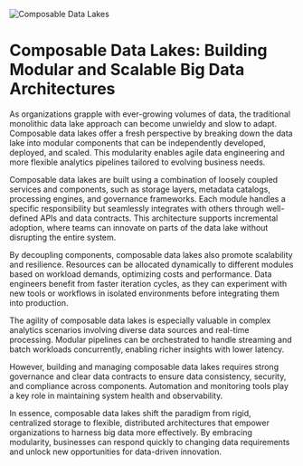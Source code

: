 ![Composable Data Lakes](https://images.unsplash.com/photo-1551836022-d5d88e9218df?ixlib=rb-4.0.3&auto=format&fit=crop&w=1950&q=80)

# Composable Data Lakes: Building Modular and Scalable Big Data Architectures

As organizations grapple with ever-growing volumes of data, the traditional monolithic data lake approach can become unwieldy and slow to adapt. Composable data lakes offer a fresh perspective by breaking down the data lake into modular components that can be independently developed, deployed, and scaled. This modularity enables agile data engineering and more flexible analytics pipelines tailored to evolving business needs.

Composable data lakes are built using a combination of loosely coupled services and components, such as storage layers, metadata catalogs, processing engines, and governance frameworks. Each module handles a specific responsibility but seamlessly integrates with others through well-defined APIs and data contracts. This architecture supports incremental adoption, where teams can innovate on parts of the data lake without disrupting the entire system.

By decoupling components, composable data lakes also promote scalability and resilience. Resources can be allocated dynamically to different modules based on workload demands, optimizing costs and performance. Data engineers benefit from faster iteration cycles, as they can experiment with new tools or workflows in isolated environments before integrating them into production.

The agility of composable data lakes is especially valuable in complex analytics scenarios involving diverse data sources and real-time processing. Modular pipelines can be orchestrated to handle streaming and batch workloads concurrently, enabling richer insights with lower latency.

However, building and managing composable data lakes requires strong governance and clear data contracts to ensure data consistency, security, and compliance across components. Automation and monitoring tools play a key role in maintaining system health and observability.

In essence, composable data lakes shift the paradigm from rigid, centralized storage to flexible, distributed architectures that empower organizations to harness big data more effectively. By embracing modularity, businesses can respond quickly to changing data requirements and unlock new opportunities for data-driven innovation.

